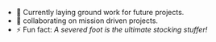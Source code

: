 <!-- - 📫 reach me [here](https://mcinotti.netlify.app) -->
- 🔭 Currently laying ground work for future projects.
- 👯 collaborating on mission driven projects.
- ⚡ Fun fact: *A severed foot is the ultimate stocking stuffer!*
